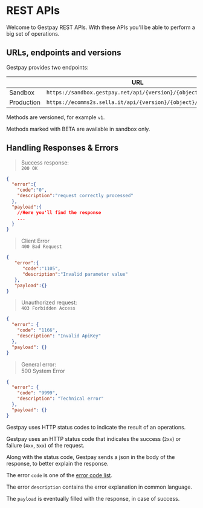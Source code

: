 # REST APIs

Welcome to Gestpay REST APIs. With these APIs you'll be able to perform a big set of operations. 

## URLs, endpoints and versions 

Gestpay provides two endpoints: 

|        |  URL  | 
| ------ | ----- |
| Sandbox | `https://sandbox.gestpay.net/api/{version}/{object}/{method}` | 
| Production | `https://ecomms2s.sella.it/api/{version}/{object}/{method}` | 

Methods are versioned, for example `v1`.

Methods marked with <span class="beta">BETA</span> are available in sandbox only.

## Handling Responses & Errors

> Success response: <br>
> `200 OK`

```json
{
  "error":{
    "code":"0",
    "description":"request correctly processed"
  },
  "payload":{
    //Here you'll find the response 
    ...
  }
}
```

> Client Error <br>
> `400 Bad Request`

```json
{
   "error":{
      "code":"1105",
      "description":"Invalid parameter value"
   },
   "payload":{}
}
```

> Unauthorized request: <br>
> `403 Forbidden Access` 

```json
{
  "error": {
    "code": "1166",
    "description": "Invalid ApiKey"
  },
  "payload": {}
}
```

> General error: <br>
> 500 System Error

```json
{
  "error": {
    "code": "9999",
    "description": "Technical error"
  },
  "payload": {}
}
```

Gestpay uses HTTP status codes to indicate the result of an operations. 

Gestpay uses an HTTP status code that indicates the success (`2xx`) or failure (`4xx`, `5xx`) of the request.

Along with the status code, Gestpay sends a json in the body of the response, to better explain the response. 

The error `code` is one of the [error code list](#errors).

The error `description` contains the error explanation in common language. 

The `payload` is eventually filled with the response, in case of success.